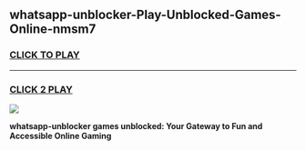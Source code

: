 
## whatsapp-unblocker-Play-Unblocked-Games-Online-nmsm7
<h3>
<a href="https://premium76.site?title=whatsapp-unblocker&ref=25A">CLICK TO PLAY</a></h3>
<hr>

<h3>
<a href="https://premium76.site?title=whatsapp-unblocker&ref=25A">CLICK 2 PLAY</a>
  
</h3>

<a href="https://premium76.site?title=whatsapp-unblocker&ref=25A"><img src="https://clearcache.store/games.png"></a>


**whatsapp-unblocker games unblocked: Your Gateway to Fun and Accessible Online Gaming**
